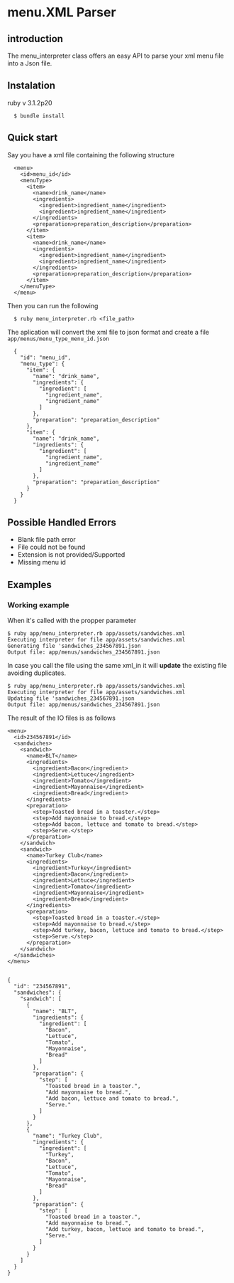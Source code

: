 # menu.XML Parser

## introduction
The menu_interpreter class offers an easy API to parse your xml menu file into a Json file.

## Instalation
  ruby v 3.1.2p20
```
  $ bundle install
```
## Quick start

Say you have a xml file containing the following structure

```
  <menu>
    <id>menu_id</id>
    <menuType>
      <item>
        <name>drink_name</name>
        <ingredients>
          <ingredient>ingredient_name</ingredient>
          <ingredient>ingredient_name</ingredient>
        </ingredients>
        <preparation>preparation_description</preparation>
      </item>
      <item>
        <name>drink_name</name>
        <ingredients>
          <ingredient>ingredient_name</ingredient>
          <ingredient>ingredient_name</ingredient>
        </ingredients>
        <preparation>preparation_description</preparation>
      </item>
    </menuType>
  </menu>
```
Then you can run the following

```
  $ ruby menu_interpreter.rb <file_path>
```

The aplication will convert the xml file to json format and create a file `app/menus/menu_type_menu_id.json`

```
  {
    "id": "menu_id",
    "menu_type": {
      "item": {
        "name": "drink_name",
        "ingredients": {
          "ingredient": [
            "ingredient_name",
            "ingredient_name"
          ]
        },
        "preparation": "preparation_description"
      },
      "item": {
        "name": "drink_name",
        "ingredients": {
          "ingredient": [
            "ingredient_name",
            "ingredient_name"
          ]
        },
        "preparation": "preparation_description"
      }
    }
  }
```

## Possible Handled Errors

- Blank file path error
- File could not be found
- Extension is not provided/Supported
- Missing menu id

## Examples

### Working example
When it's called with the propper parameter
```
$ ruby app/menu_interpreter.rb app/assets/sandwiches.xml
Executing interpreter for file app/assets/sandwiches.xml
Generating file 'sandwiches_234567891.json
Output file: app/menus/sandwiches_234567891.json
```
In case you call the file using the same xml_in it will **update** the existing file avoiding duplicates.
```
$ ruby app/menu_interpreter.rb app/assets/sandwiches.xml
Executing interpreter for file app/assets/sandwiches.xml
Updating file 'sandwiches_234567891.json
Output file: app/menus/sandwiches_234567891.json
```
The result of the IO files is as follows
```
<menu>
  <id>234567891</id>
  <sandwiches>
    <sandwich>
      <name>BLT</name>
      <ingredients>
        <ingredient>Bacon</ingredient>
        <ingredient>Lettuce</ingredient>
        <ingredient>Tomato</ingredient>
        <ingredient>Mayonnaise</ingredient>
        <ingredient>Bread</ingredient>
      </ingredients>
      <preparation>
        <step>Toasted bread in a toaster.</step>
        <step>Add mayonnaise to bread.</step>
        <step>Add bacon, lettuce and tomato to bread.</step>
        <step>Serve.</step>
      </preparation>
    </sandwich>
    <sandwich>
      <name>Turkey Club</name>
      <ingredients>
        <ingredient>Turkey</ingredient>
        <ingredient>Bacon</ingredient>
        <ingredient>Lettuce</ingredient>
        <ingredient>Tomato</ingredient>
        <ingredient>Mayonnaise</ingredient>
        <ingredient>Bread</ingredient>
      </ingredients>
      <preparation>
        <step>Toasted bread in a toaster.</step>
        <step>Add mayonnaise to bread.</step>
        <step>Add turkey, bacon, lettuce and tomato to bread.</step>
        <step>Serve.</step>
      </preparation>
    </sandwich>
  </sandwiches>
</menu>


{
  "id": "234567891",
  "sandwiches": {
    "sandwich": [
      {
        "name": "BLT",
        "ingredients": {
          "ingredient": [
            "Bacon",
            "Lettuce",
            "Tomato",
            "Mayonnaise",
            "Bread"
          ]
        },
        "preparation": {
          "step": [
            "Toasted bread in a toaster.",
            "Add mayonnaise to bread.",
            "Add bacon, lettuce and tomato to bread.",
            "Serve."
          ]
        }
      },
      {
        "name": "Turkey Club",
        "ingredients": {
          "ingredient": [
            "Turkey",
            "Bacon",
            "Lettuce",
            "Tomato",
            "Mayonnaise",
            "Bread"
          ]
        },
        "preparation": {
          "step": [
            "Toasted bread in a toaster.",
            "Add mayonnaise to bread.",
            "Add turkey, bacon, lettuce and tomato to bread.",
            "Serve."
          ]
        }
      }
    ]
  }
}
```

